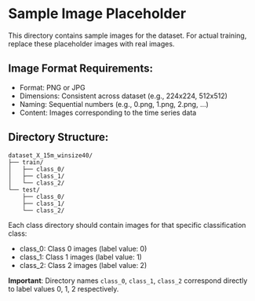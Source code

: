 # Sample Image Placeholder

This directory contains sample images for the dataset.
For actual training, replace these placeholder images with real images.

## Image Format Requirements:
- Format: PNG or JPG
- Dimensions: Consistent across dataset (e.g., 224x224, 512x512)
- Naming: Sequential numbers (e.g., 0.png, 1.png, 2.png, ...)
- Content: Images corresponding to the time series data

## Directory Structure:
```
dataset_X_15m_winsize40/
├── train/
│   ├── class_0/
│   ├── class_1/
│   └── class_2/
└── test/
    ├── class_0/
    ├── class_1/
    └── class_2/
```

Each class directory should contain images for that specific classification class:
- class_0: Class 0 images (label value: 0)
- class_1: Class 1 images (label value: 1)
- class_2: Class 2 images (label value: 2)

**Important**: Directory names `class_0`, `class_1`, `class_2` correspond directly to label values 0, 1, 2 respectively.
